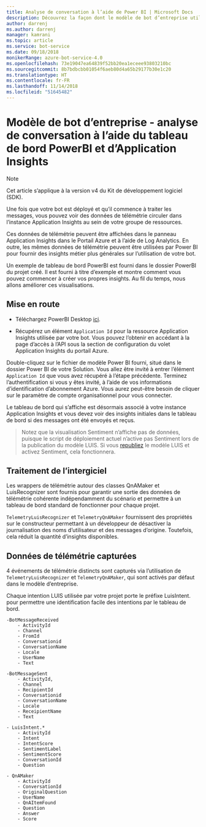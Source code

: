 ```yaml
---
title: Analyse de conversation à l’aide de Power BI | Microsoft Docs
description: Découvrez la façon dont le modèle de bot d’entreprise utilise Application Insights pour créer des insights via PowerBI
author: darrenj
ms.author: darrenj
manager: kamrani
ms.topic: article
ms.service: bot-service
ms.date: 09/18/2018
monikerRange: azure-bot-service-4.0
ms.openlocfilehash: 73e19047ea64839f52bb20ea1eceee93803210bc
ms.sourcegitcommit: 8b7bdbcbb01054f6aeb80d4a65b29177b30e1c20
ms.translationtype: HT
ms.contentlocale: fr-FR
ms.lasthandoff: 11/14/2018
ms.locfileid: "51645482"
---
```

# <a name="enterprise-bot-template---conversational-analytics-using-powerbi-dashboard-and-application-insights"></a>Modèle de bot d’entreprise - analyse de conversation à l’aide du tableau de bord PowerBI et d’Application Insights

> [!NOTE]
> Cet article s’applique à la version v4 du Kit de développement logiciel (SDK). 

Une fois que votre bot est déployé et qu’il commence à traiter les messages, vous pouvez voir des données de télémétrie circuler dans l’instance Application Insights au sein de votre groupe de ressources. 

Ces données de télémétrie peuvent être affichées dans le panneau Application Insights dans le Portail Azure et à l’aide de Log Analytics. En outre, les mêmes données de télémétrie peuvent être utilisées par Power BI pour fournir des insights métier plus générales sur l’utilisation de votre bot.

Un exemple de tableau de bord PowerBI est fourni dans le dossier PowerBI du projet créé. Il est fourni à titre d’exemple et montre comment vous pouvez commencer à créer vos propres insights. Au fil du temps, nous allons améliorer ces visualisations. 

## <a name="getting-started"></a>Mise en route

- Téléchargez PowerBI Desktop [ici](https://powerbi.microsoft.com/en-us/desktop/).
 
- Récupérez un élément ```Application Id``` pour la ressource Application Insights utilisée par votre bot. Vous pouvez l’obtenir en accédant à la page d’accès à l’API sous la section de configuration du volet Application Insights du portail Azure.

Double-cliquez sur le fichier de modèle Power BI fourni, situé dans le dossier Power BI de votre Solution. Vous allez être invité à entrer l’élément ```Application Id``` que vous avez récupéré à l’étape précédente. Terminez l’authentification si vous y êtes invité, à l’aide de vos informations d’identification d’abonnement Azure. Vous aurez peut-être besoin de cliquer sur le paramètre de compte organisationnel pour vous connecter.

Le tableau de bord qui s’affiche est désormais associé à votre instance Application Insights et vous devez voir des insights initiales dans le tableau de bord si des messages ont été envoyés et reçus.

>Notez que la visualisation Sentiment n’affiche pas de données, puisque le script de déploiement actuel n’active pas Sentiment lors de la publication du modèle LUIS. Si vous [republiez](https://docs.microsoft.com/en-us/azure/cognitive-services/luis/luis-how-to-publish-app) le modèle LUIS et activez Sentiment, cela fonctionnera.

## <a name="middleware-processing"></a>Traitement de l’intergiciel

Les wrappers de télémétrie autour des classes QnAMaker et LuisRecognizer sont fournis pour garantir une sortie des données de télémétrie cohérente indépendamment du scénario et permettre à un tableau de bord standard de fonctionner pour chaque projet.

```TelemetryLuisRecognizer``` et ```TelemetryQnAMaker``` fournissent des propriétés sur le constructeur permettant à un développeur de désactiver la journalisation des noms d’utilisateur et des messages d’origine. Toutefois, cela réduit la quantité d’insights disponibles.

## <a name="telemetry-captured"></a>Données de télémétrie capturées

4 événements de télémétrie distincts sont capturés via l’utilisation de ```TelemetryLuisRecognizer``` et ```TelemetryQnAMaker```, qui sont activés par défaut dans le modèle d’entreprise. 

Chaque intention LUIS utilisée par votre projet porte le préfixe LuisIntent. pour permettre une identification facile des intentions par le tableau de bord.

```
-BotMessageReceived
    - ActivityId
    - Channel
    - FromId
    - Conversationid
    - ConversationName
    - Locale
    - UserName
    - Text
```
  
```
-BotMessageSent
    - ActivityId,
    - Channel
    - RecipientId
    - Conversationid
    - ConversationName
    - Locale
    - ReceipientName
    - Text
```

```
- LuisIntent.*
    - ActivityId
    - Intent
    - IntentScore
    - SentimentLabel
    - SentimentScore
    - ConversationId
    - Question
```

```
- QnAMaker
    - ActivityId
    - ConversationId
    - OriginalQuestion
    - UserName
    - QnAItemFound
    - Question
    - Answer
    - Score
```